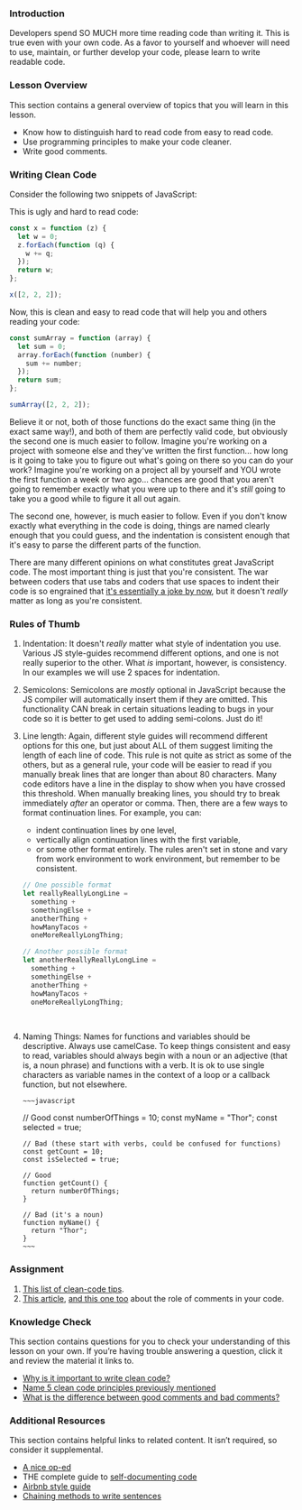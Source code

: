 ### Introduction

Developers spend SO MUCH more time reading code than writing it. This is true even with your own code. As a favor to yourself and whoever will need to use, maintain, or further develop your code, please learn to write readable code.

### Lesson Overview

This section contains a general overview of topics that you will learn in this lesson.

- Know how to distinguish hard to read code from easy to read code.
- Use programming principles to make your code cleaner.
- Write good comments.

### Writing Clean Code

Consider the following two snippets of JavaScript:

This is ugly and hard to read code:

```javascript
const x = function (z) {
  let w = 0;
  z.forEach(function (q) {
    w += q;
  });
  return w;
};

x([2, 2, 2]);
```

Now, this is clean and easy to read code that will help you and others reading your code:

```javascript
const sumArray = function (array) {
  let sum = 0;
  array.forEach(function (number) {
    sum += number;
  });
  return sum;
};

sumArray([2, 2, 2]);
```

Believe it or not, both of those functions do the exact same thing \(in the exact same way!\), and both of them are perfectly valid code, but obviously the second one is much easier to follow. Imagine you're working on a project with someone else and they've written the first function... how long is it going to take you to figure out what's going on there so you can do your work? Imagine you're working on a project all by yourself and YOU wrote the first function a week or two ago... chances are good that you aren't going to remember exactly what you were up to there and it's _still_ going to take you a good while to figure it all out again.

The second one, however, is much easier to follow. Even if you don't know exactly what everything in the code is doing, things are named clearly enough that you could guess, and the indentation is consistent enough that it's easy to parse the different parts of the function.

There are many different opinions on what constitutes great JavaScript code. The most important thing is just that you're consistent. The war between coders that use tabs and coders that use spaces to indent their code is so engrained that [it's essentially a joke by now](https://www.youtube.com/watch?v=SsoOG6ZeyUI), but it doesn't _really_ matter as long as you're consistent.

### Rules of Thumb

1.  Indentation: It doesn't _really_ matter what style of indentation you use. Various JS style-guides recommend different options, and one is not really superior to the other. What _is_ important, however, is consistency. In our examples we will use 2 spaces for indentation.

2.  Semicolons: Semicolons are _mostly_ optional in JavaScript because the JS compiler will automatically insert them if they are omitted. This functionality CAN break in certain situations leading to bugs in your code so it is better to get used to adding semi-colons. Just do it!

3.  Line length: Again, different style guides will recommend different options for this one, but just about ALL of them suggest limiting the length of each line of code. This rule is not quite as strict as some of the others, but as a general rule, your code will be easier to read if you manually break lines that are longer than about 80 characters. Many code editors have a line in the display to show when you have crossed this threshold. When manually breaking lines, you should try to break immediately _after_ an operator or comma. Then, there are a few ways to format continuation lines. For example, you can:

    - indent continuation lines by one level,
    - vertically align continuation lines with the first variable,
    - or some other format entirely. The rules aren't set in stone and vary from work environment to work environment, but remember to be consistent.

    ```javascript
    // One possible format
    let reallyReallyLongLine =
      something +
      somethingElse +
      anotherThing +
      howManyTacos +
      oneMoreReallyLongThing;

    // Another possible format
    let anotherReallyReallyLongLine =
      something +
      somethingElse +
      anotherThing +
      howManyTacos +
      oneMoreReallyLongThing;
    ```

    ​

4.  Naming Things: Names for functions and variables should be descriptive. Always use camelCase. To keep things consistent and easy to read, variables should always begin with a noun or an adjective (that is, a noun phrase) and functions with a verb. It is ok to use single characters as variable names in the context of a loop or a callback function, but not elsewhere.

        ~~~javascript

    // Good
    const numberOfThings = 10;
    const myName = "Thor";
    const selected = true;

        // Bad (these start with verbs, could be confused for functions)
        const getCount = 10;
        const isSelected = true;

        // Good
        function getCount() {
          return numberOfThings;
        }

        // Bad (it's a noun)
        function myName() {
          return "Thor";
        }
        ~~~

### Assignment

<div class="lesson-content__panel" markdown="1">

1.  [This list of clean-code tips](https://onextrapixel.com/10-principles-for-keeping-your-programming-code-clean/).
2.  [This article](https://blog.codinghorror.com/coding-without-comments/), [and this one too](https://blog.codinghorror.com/code-tells-you-how-comments-tell-you-why/) about the role of comments in your code.
</div>

### Knowledge Check

This section contains questions for you to check your understanding of this lesson on your own. If you’re having trouble answering a question, click it and review the material it links to.

- [Why is it important to write clean code?](#writing-clean-code)
- [Name 5 clean code principles previously mentioned](https://onextrapixel.com/10-principles-for-keeping-your-programming-code-clean/)
- [What is the difference between good comments and bad comments?](https://onextrapixel.com/10-principles-for-keeping-your-programming-code-clean/)

### Additional Resources

This section contains helpful links to related content. It isn’t required, so consider it supplemental.

- [A nice op-ed](https://www.martinfowler.com/bliki/CodeAsDocumentation.html)
- THE complete guide to [self-documenting code](http://wiki.c2.com/?SelfDocumentingCode)
- [Airbnb style guide](https://github.com/airbnb/javascript)
- [Chaining methods to write sentences](https://web.archive.org/web/20190211152543/https://javascriptissexy.com/beautiful-javascript-easily-create-chainable-cascading-methods-for-expressiveness/)
